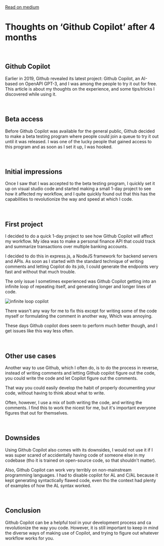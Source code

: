 <a class="medium-link" href="https://medium.com/@lukedev_/thoughts-on-github-copilot-after-4-months-e7c04b3064bc">Read on medium</a>

# Thoughts on ‘Github Copilot’ after 4 months

<br />

## Github Copilot

Earlier in 2019, Github revealed its latest project: Github Copilot, an AI-based on OpenAPI GPT-3, and I was among the people to try it out for free. This article is about my thoughts on the experience, and some tips/tricks I discovered while using it.

<br />

## Beta access

Before Github Copilot was available for the general public, Github decided to make a beta testing program where people could join a queue to try it out until it was released. I was one of the lucky people that gained access to this program and as soon as I set it up, I was hooked.

<br />

## Initial impressions

Once I saw that I was accepted to the beta testing program, I quickly set it up on visual studio code and started making a small 1-day project to see how it affected my workflow, and I quite quickly found out that this has the capabilities to revolutionize the way and speed at which I code.

<br />

## First project

I decided to do a quick 1-day project to see how Github Copilot will affect my workflow. My idea was to make a personal finance API that could track and summarize transactions over multiple banking accounts.

I decided to do this in express.js, a NodeJS framework for backend servers and APIs. As soon as I started with the standard technique of writing comments and letting Copilot do its job, I could generate the endpoints very fast and without that much trouble.

The only issue I sometimes experienced was Github Copilot getting into an infinite loop of repeating itself, and generating longer and longer lines of code.

![infinite loop copilot](https://miro.medium.com/max/4800/0*rEpsAg7UUOgqkPYu)

There wasn't any way for me to fix this except for writing some of the code myself or formulating the comment in another way, Which was annoying.

These days Github copilot does seem to perform much better though, and I get issues like this way less often.

<br />

## Other use cases

Another way to use Github, which I often do, is to do the process in reverse, instead of writing comments and letting Github copilot figure out the code, you could write the code and let Copilot figure out the comments.

That way you could easily develop the habit of properly documenting your code, without having to think about what to write.

Often, however, I use a mix of both writing the code, and writing the comments. I find this to work the nicest for me, but it's important everyone figures that out for themselves.

<br />

## Downsides

Using Github Copilot also comes with its downsides, I would not use it if I was super scared of accidentally having code of someone else in my codebase (tho it is trained on open-source code, so that shouldn't matter).

Also, Github Copilot can work very terribly on non-mainstream programming languages. I had to disable copilot for AL and C/AL because it kept generating syntactically flawed code, even tho the context had plenty of examples of how the AL syntax worked.

<br />

## Conclusion

Github Copilot can be a helpful tool in your development process and ca revolutionize the way you code. However, it is still important to keep in mind the diverse ways of making use of Copilot, and trying to figure out whatever workflow works for you.